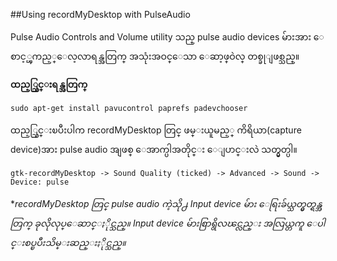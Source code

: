 ##Using recordMyDesktop with PulseAudio

Pulse Audio Controls and Volume utility သည္ pulse audio devices မ်ားအား ေစာင့္ၾကည့္ေလ့လာရန္အတြက္ အသုံးအဝင္ေသာ ေဆာ့ဖ္ဝဲလ္ တစ္ခုျဖစ္သည္။

**ထည့္သြင္းရန္အတြက္**

    sudo apt-get install pavucontrol paprefs padevchooser

ထည့္သြင္းၿပီးပါက recordMyDesktop တြင္ ဖမ္းယူမည့္ ကိရိယာ(capture device)အား pulse audio အျဖစ္ ေအာက္ပါအတိုင္း ေျပာင္းလဲ သတ္မွတ္ပါ။

    gtk-recordMyDesktop -> Sound Quality (ticked) -> Advanced -> Sound -> Device: pulse 

**recordMyDesktop တြင္ pulse audio ကဲ့သို႕ Input device မ်ား ေရြးခ်ယ္သတ္မွတ္ရန္အတြက္ ခုလိုလုပ္ေဆာင္ႏိုင္သည္။ Input device မ်ားစြာရွိလၽင္လည္း အလြယ္တကူ ေပါင္းစပ္ၿပီးသိမ္းဆည္းႏိုင္သည္။*
